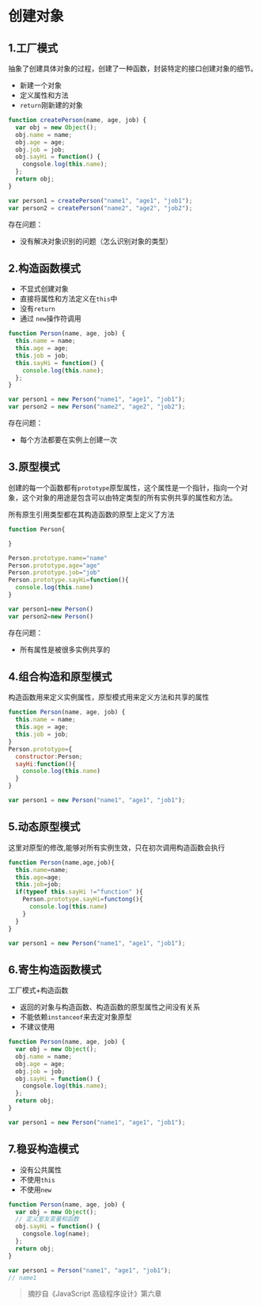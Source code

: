 # 创建对象

## 1.工厂模式

抽象了创建具体对象的过程，创建了一种函数，封装特定的接口创建对象的细节。

- 新建一个对象
- 定义属性和方法
- `return`刚新建的对象

```js
function createPerson(name, age, job) {
  var obj = new Object();
  obj.name = name;
  obj.age = age;
  obj.job = job;
  obj.sayHi = function() {
    congsole.log(this.name);
  };
  return obj;
}

var person1 = createPerson("name1", "age1", "job1");
var person2 = createPerson("name2", "age2", "job2");
```

存在问题：

- 没有解决对象识别的问题（怎么识别对象的类型）

## 2.构造函数模式

- 不显式创建对象
- 直接将属性和方法定义在`this`中
- 没有`return`
- 通过 `new`操作符调用

```js
function Person(name, age, job) {
  this.name = name;
  this.age = age;
  this.job = job;
  this.sayHi = function() {
    console.log(this.name);
  };
}

var person1 = new Person("name1", "age1", "job1");
var person2 = new Person("name2", "age2", "job2");
```

存在问题：

- 每个方法都要在实例上创建一次

## 3.原型模式

创建的每一个函数都有`prototype`原型属性，这个属性是一个指针，指向一个对象，这个对象的用途是包含可以由特定类型的所有实例共享的属性和方法。

所有原生引用类型都在其构造函数的原型上定义了方法

```js
function Person{

}

Person.prototype.name="name"
Person.prototype.age="age"
Person.prototype.job="job"
Person.prototype.sayHi=function(){
  console.log(this.name)
}

var person1=new Person()
var person2=new Person()

```

存在问题：

- 所有属性是被很多实例共享的

## 4.组合构造和原型模式

构造函数用来定义实例属性，原型模式用来定义方法和共享的属性

```js
function Person(name, age, job) {
  this.name = name;
  this.age = age;
  this.job = job;
}
Person.prototype={
  constructor:Person;
  sayHi:function(){
    console.log(this.name)
  }
}

var person1 = new Person("name1", "age1", "job1");
```

## 5.动态原型模式

这里对原型的修改,能够对所有实例生效，只在初次调用构造函数会执行

```js
function Person(name,age,job){
  this.name=name;
  this.age=age;
  this.job=job;
  if(typeof this.sayHi !="function" ){
    Person.prototype.sayHi=functong(){
      console.log(this.name)
    }
  }
}

var person1 = new Person("name1", "age1", "job1");

```

## 6.寄生构造函数模式

工厂模式+构造函数

- 返回的对象与构造函数、构造函数的原型属性之间没有关系
- 不能依赖`instanceof`来去定对象原型
- 不建议使用

```js
function Person(name, age, job) {
  var obj = new Object();
  obj.name = name;
  obj.age = age;
  obj.job = job;
  obj.sayHi = function() {
    congsole.log(this.name);
  };
  return obj;
}

var person1 = new Person("name1", "age1", "job1");
```

## 7.稳妥构造模式

- 没有公共属性
- 不使用`this`
- 不使用`new`

```js
function Person(name, age, job) {
  var obj = new Object();
  // 定义室友变量和函数
  obj.sayHi = function() {
    congsole.log(name);
  };
  return obj;
}

var person1 = Person("name1", "age1", "job1");
// name1
```

> 摘抄自《JavaScript 高级程序设计》第六章
